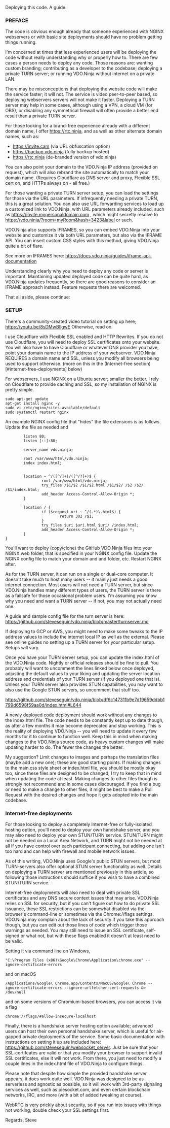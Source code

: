 Deploying this code. A guide. 

### PREFACE

The code is obvious enough already that someone experienced with NGINX webservers or with basic site deployments should have no problem getting things running.

I'm concerned at times that less experienced users will be deploying the code without really understanding why or properly how to.  There are few cases a person needs to deploy any code. Those reasons are:  wanting custom branding; contributing as a developer to the codebase; deploying a private TURN server; or running VDO.Ninja without internet on a private LAN.

There may be misconceptions that deploying the website code will make the service faster; it will not. The service is video peer-to-peer based, so deploying webservers servers will not make it faster. Deploying a TURN server may help in some cases, although using a VPN, a cloud VM (for OBS), or disabling any symmetrical firewall will often provide a better end result than a private TURN server.

For those looking for a brand-free experience already with a different domain name, I offer https://rtc.ninja, and as well as other alternate domain names, such as:

- https://invite.cam (via URL obfuscation option)
- https://backup.vdo.ninja (fully backup hosted)
- https://rtc.ninja (de-branded version of vdo.ninja)

You can also point your domain to the VDO.Ninja IP address (provided on request), which will also rebrand the site automatically to match your domain name. (Requires Cloudflare as DNS server and proxy, Flexible SSL cert on, and HTTPs always on - all free.) 

For those wanting a private TURN server setup, you can load the settings for those via the URL parameters. If infrequently needing a private TURN, this is a great solution.  You can also use URL forwarding services to load up a customized link to VDO.Ninja, with URL parameters already included, such as https://invite.mypersonaldomain.com , which might secretly resolve to https://vdo.ninja/?room=myRoom&hash=3423&label or such.

VDO.Ninja also supports IFRAMES, so you can embed VDO.Ninja into your website and customize it via both URL parameters, but also via the IFRAME API.  You can insert custom CSS styles with this method, giving VDO.Ninja quite a bit of flare.

See more on IFRAMES here: https://docs.vdo.ninja/guides/iframe-api-documentation

Understanding clearly why you need to deploy any code or server is important. Maintaining updated deployed code can be quite hard, as VDO.Ninja updates frequently, so there are good reasons to consider an IFRAME approach instead. Feature requests there are welcomed.

That all aside, please continue:

### SETUP

There's a community-created video tutorial on setting up here; https://youtu.be/8sDMwBIlgwE  Otherwise, read on.

I use Cloudflare with Flexible SSL enabled and HTTP Rewrites. If you do not use Cloudflare, you will need to deploy SSL certificates onto your website.  You will also have to have Cloudflare or whatever DNS provider you have, point your domain name to the IP address of your webserver. VDO.Ninja REQUIRES a domain name and SSL, unless you modify all  browsers being used to support otherwise. (more on this in the (Internet-free section)[#internet-free-deployments] below)

For webservers, I use NGINX on a Ubuntu server; smaller the better. I rely on Cloudflare to provide caching and SSL, so my installation of NGINX is pretty simple. 
```
sudo apt-get update 
apt-get install nginx -y
sudo vi /etc/nginx/sites-available/default
sudo systemctl restart nginx
```

An example NGINX config file that "hides" the file extensions is as follows.  Update the file as needed and 

```server {
        listen 80;
        listen [::]:80;

        server_name vdo.ninja;

        root /var/www/html/vdo.ninja;
        index index.html;


        location ~ ^/([^/]+)/([^/?]+)$ {
                root /var/www/html/vdo.ninja;
                try_files /$1/$2 /$1/$2.html /$1/$2/ /$2 /$2/ /$1/index.html;
                add_header Access-Control-Allow-Origin *;
        }

        location / {
                if ($request_uri ~ ^/(.*)\.html$) {
                        return 302 /$1;
                }
                try_files $uri $uri.html $uri/ /index.html;
                add_header Access-Control-Allow-Origin *;
        }
}
```
You'll want to deploy (copy/clone) the GitHub VDO.Ninja files into your NGINX web folder, that is specified in your NGINX config file. Update the NGINX config file to match your domain and and folder, etc. Restart NGINX after.


As for the TURN server, it can run on a single or dual-core computer. It doesn't take much to host many users -- it mainly just needs a good internet connection.  Most users will not need a TURN server, but since VDO.Ninja handles many different types of users, the TURN server is there as a failsafe for those occasional problem users. I'm assuming you know why you need and want a TURN server -- if not, you may not actually need one.

A guide and sample config file for the turn server is here:
https://github.com/steveseguin/vdo.ninja/blob/master/turnserver.md

If deploying to GCP or AWS, you might need to make some tweaks to the IP address values to include the internet local IP as well as the external. Please see online guides no setting up a TURN server for your particular setup. Setups will vary.

Once you have your TURN server setup, you can update the index.html of the VDO.Ninja code. Nightly or official releases should be fine to pull. You probably will want to uncomment the lines linked below once deployed, adjusting the default values to your liking and updating the server location address and credentials of your TURN server (if you deployed one that is).  Unless your TURN server also provides STUN capabilities, you may want to also use the Google STUN servers, so uncomment that stuff too.  

https://github.com/steveseguin/vdo.ninja/blob/df6c147311b9e7d19659ddbb1799d6598f59aa0d/index.html#L644

A newly deployed code deployment should work without any changes to the index.html file. The code needs to be constantly kept up to date though, as after a few months it may become deprecated and stop working. This is the reality of deploying VDO.Ninja -- you will need to update it every few months for it to continue to function well. Keep this in mind when making changes to the VDO.Ninja source code, as heavy custom changes will make updating harder to do. The fewer the changes the better.

My suggestion? Limit changes to images and perhaps the translation files (maybe add a new one); these are good starting points. If making changes to the main.css style sheet or index.html file, you should be mostly okay too, since these files are designed to be changed; I try to keep that in mind when updating the code at least. Making changes to other files though is strongly not recommend and in some cases discouraged. If you find a bug or need to make a change to other files, it might be best to make a Pull Request with the desired changes and hope it gets adopted into the main codebase.

### Internet-free deployments

For those looking to deploy a completely Internet-free or fully-isolated hosting option, you'll need to deploy your own handshake server, and you may also need to deploy your own STUN/TURN service. STUN/TURN might not be needed on a Local Area Network, and TURN might not be needed at all if you have control over each participant connecting, but adding one isn't too hard and can help with firewall and mobile network issues.

As of this writing, VDO.Ninja uses Google's public STUN servers, but most TURN-servers also offer optional STUN server functionality as well. Details on deploying a TURN server are mentioned previously in this article, so following those instructions should suffice if you wish to have a combined STUN/TURN service.

Internet-free deployments will also need to deal with private SSL certificates and any DNS secure context issues that may arise. VDO.Ninja relies on SSL for security, but if you can't figure out how to do private SSL issuance, these SSL restrictions can be somewhat disabled via the browser's command-line or sometimes via the Chrome://flags settings. VDO.Ninja may complain about the lack of security if you take this approach though, but you can edit out those lines of code which trigger those warnings as needed. You may still need to issue an SSL certificate, self-signed or what not, but with these flags enabled it doesn't at least need to be valid.

Setting it via command line on Windows,
```
"C:\Program Files (x86)\Google\Chrome\Application\chrome.exe" --ignore-certificate-errors
```
and on macOS
```
/Applications/Google\ Chrome.app/Contents/MacOS/Google\ Chrome --ignore-certificate-errors --ignore-urlfetcher-cert-requests &> /dev/null
```
and on some versions of Chromium-based browsers, you can access it via a flag
```
chrome://flags/#allow-insecure-localhost
```

Finally, there is a handshake server hosting option available; advanced users can host their own personal handshake server, which is useful for air-gapped private deployments of the service. Some basic documentation with instructions on setting it up are included here: https://github.com/steveseguin/websocket_server.  Just be sure that your SSL-certifcates are valid or that you modify your browser to support invalid SSL certificates, else it will not work. From there, you just need to modify a couple ilnes in the index.html file of VDO.Ninja to configure things.

Please note that despite how simple the provided handshake server appears, it does work quite well. VDO.Ninja was designed to be as serverless and agnostic as possible, so it will work with 3rd-party signaling services as well, such as piesocket.com, and even certain blockchain networks, IRC, and more (with a bit of added tweaking at course).

WebRTC is very prickly about security, so if you run into issues with things not working, double check your SSL settings first.

Regards,
Steve
